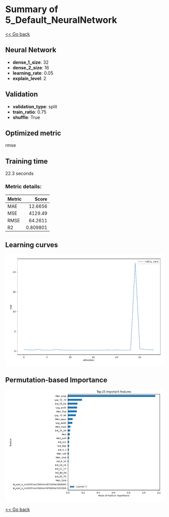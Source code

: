 # Summary of 5_Default_NeuralNetwork

[<< Go back](../README.md)


## Neural Network
- **dense_1_size**: 32
- **dense_2_size**: 16
- **learning_rate**: 0.05
- **explain_level**: 2

## Validation
 - **validation_type**: split
 - **train_ratio**: 0.75
 - **shuffle**: True

## Optimized metric
rmse

## Training time

22.3 seconds

### Metric details:
| Metric   |       Score |
|:---------|------------:|
| MAE      |   12.6656   |
| MSE      | 4129.49     |
| RMSE     |   64.2611   |
| R2       |    0.809801 |



## Learning curves
![Learning curves](learning_curves.png)

## Permutation-based Importance
![Permutation-based Importance](permutation_importance.png)

[<< Go back](../README.md)
